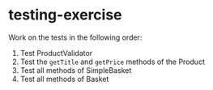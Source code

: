 # testing-exercise

Work on the tests in the following order:

1. Test ProductValidator
2. Test the `getTitle` and `getPrice` methods of the Product
3. Test all methods of SimpleBasket
4. Test all methods of Basket